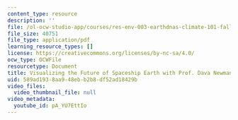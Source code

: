 ```yaml
---
content_type: resource
description: ''
file: /ol-ocw-studio-app/courses/res-env-003-earthdnas-climate-101-fall-2019/pA_YU7EttIo_transcript.pdf
file_size: 40751
file_type: application/pdf
learning_resource_types: []
license: https://creativecommons.org/licenses/by-nc-sa/4.0/
ocw_type: OCWFile
resourcetype: Document
title: Visualizing the Future of Spaceship Earth with Prof. Dava Newman transcript
uid: 589ad193-8aa9-48eb-b2b8-df52ad18429b
video_files:
  video_thumbnail_file: null
video_metadata:
  youtube_id: pA_YU7EttIo
---
```

